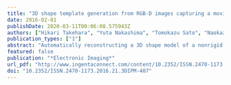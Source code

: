 ```yaml
---
title: "3D shape template generation from RGB-D images capturing a moving and deforming object"
date: 2016-02-01
publishDate: 2020-03-11T00:06:08.575943Z
authors: ["Hikari Takehara", "Yuta Nakashima", "Tomokazu Sato", "Naokazu Yokoya"]
publication_types: ["1"]
abstract: "Automatically reconstructing a 3D shape model of a nonrigid object using a sequence from a single commodity RGB-D sensor is a challenging problem. Some techniques use a 3D shape template of a target object; however, in order to generate the template automatically, the target object required to be stationary. Otherwise, a non-rigid ICP algorithm, which registers a pair of point clouds, can be used for reconstructing 3D geometry of a non-rigid object directly, but it often fails due to the ambiguity in point correspondences. This paper presents a method for generating a 3D shape template from a single RGB-D sequence. In order to reduce the ambiguity in point correspondences, our method leverages point trajectories obtained in the RGB images, which can be used for associating points in different point clouds. We demonstrate the capability of our method using deforming human bodies."
featured: false
publication: "*Electronic Imaging*"
url_pdf: "http://www.ingentaconnect.com/content/10.2352/ISSN.2470-1173.2016.21.3DIPM-407"
doi: "10.2352/ISSN.2470-1173.2016.21.3DIPM-407"
---
```


